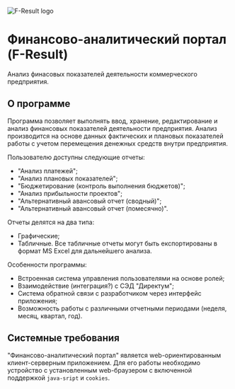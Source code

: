 ![F-Result logo](http://moonr.ho.ua/downloads/gallery/fresult/FResult-logo.png)

# Финансово-аналитический портал (F-Result)
Анализ финасовых показателей деятельности коммерческого предприятия.

## О программе
Программа позволяет выполнять ввод, хранение, редактирование и анализ финансовых показателей деятельности предприятия.
Анализ производится на основе данных фактических и плановых показателей работы с учетом перемещения денежных средств внутри предприятия. 

Пользователю доступны следующие отчеты: 
* "Анализ платежей";
* "Анализ плановых показателей";
* "Бюджетирование (контроль выполнения бюджетов)";
* "Анализ прибыльности проектов";
* "Альтернативный авансовый отчет (сводный)";
* "Альтернативный авансовый отчет (помесячно)".

Отчеты делятся на два типа: 
* Графические;
* Табличные.
Все табличные отчеты могут быть експортированы в формат MS Excel для дальнейшего анализа.

Особенности программы:
* Встроенная система управления пользователями на основе ролей;
* Взаимодействие (интеграция?) с СЭД "Директум";
* Система обратной связи с разработчиком через интерфейс приложения; 
* Возможность работы с различными отчетными периодами (неделя, месяц, квартал, год).

## Системные требования
"Финансово-аналитический портал" является web-ориентированным клиент-серверным приложением. Для его работы необходимо устройство с установленным web-браузером с включенной поддержкой `java-sript` и `cookies`. 
